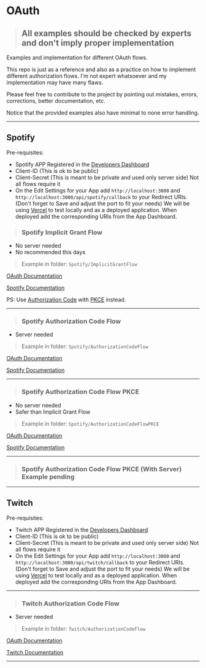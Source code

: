 # OAuth

> ## **All examples should be checked by experts and don't imply proper implementation**

Examples and implementation for different OAuth flows.

This repo is just as a reference and also as a practice on how to implement different authorization flows. I'm not expert whatsoever and my implementation may have many flaws.

Please feel free to contribute to the project by pointing out mistakes, errors, corrections, better documentation, etc.

Notice that the provided examples also have minimal to none error handling.

---

## Spotify

Pre-requisites:

-   Spotify APP Registered in the [Developers Dashboard](https://developer.spotify.com/dashboard/applications)
-   Client-ID (This is ok to be public)
-   Client-Secret (This is meant to be private and used only server side) Not all flows require it
-   On the Edit Settings for your App add `http://localhost:3000` and `http://localhost:3000/api/spotify/callback` to your Redirect URIs. (Don't forget to Save and adjust the port to fit your needs) We will be using [Vercel](https://vercel.com) to test locally and as a deployed application. When deployed add the corresponding URIs from the App Dashboard.

> ### Spotify Implicit Grant Flow

-   No server needed
-   No recommended this days

> Example in folder: `Spotify/ImplicitGrantFlow`

[OAuth Documentation](https://oauth.net/2/grant-types/implicit/)

[Spotify Documentation](https://developer.spotify.com/documentation/general/guides/authorization/implicit-grant/)

PS: Use [Authorization Code](https://oauth.net/2/grant-types/authorization-code/) with [PKCE](https://oauth.net/2/pkce/) instead.

---

> ### Spotify Authorization Code Flow

-   Server needed

> Example in folder: `Spotify/AuthorizationCodeFlow`

[OAuth Documentation](https://oauth.net/2/grant-types/authorization-code/)

[Spotify Documentation](https://developer.spotify.com/documentation/general/guides/authorization/code-flow/)

---

> ### Spotify Authorization Code Flow PKCE

-   No server needed
-   Safer than Implicit Grant Flow

> Example in folder: `Spotify/AuthorizationCodeFlowPKCE`

[OAuth Documentation](https://oauth.net/2/pkce/)

[Spotify Documentation](https://developer.spotify.com/documentation/general/guides/authorization/code-flow/)

---

> ### Spotify Authorization Code Flow PKCE (With Server) Example pending

---

## Twitch

Pre-requisites:

-   Twitch APP Registered in the [Developers Dashboard](https://dev.twitch.tv/console)
-   Client-ID (This is ok to be public)
-   Client-Secret (This is meant to be private and used only server side) Not all flows require it
-   On the Edit Settings for your App add `http://localhost:3000` and `http://localhost:3000/api/twitch/callback` to your Redirect URIs. (Don't forget to Save and adjust the port to fit your needs) We will be using [Vercel](https://vercel.com) to test locally and as a deployed application. When deployed add the corresponding URIs from the App Dashboard.

---

> ### Twitch Authorization Code Flow

-   Server needed

> Example in folder: `Twitch/AuthorizationCodeFlow`

[OAuth Documentation](https://oauth.net/2/grant-types/authorization-code/)

[Twitch Documentation](https://dev.twitch.tv/docs/authentication/getting-tokens-oauth/#authorization-code-grant-flow)

---
